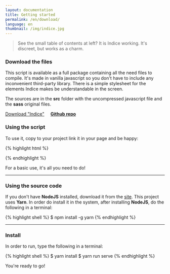 ```yaml
---
layout: documentation
title: Getting started
permalink: /en/download/
language: en
thumbnail: /img/indice.jpg
---
```

> See the small table of contents at left? 
It is Indice working. It's discreet, but works as a charm.

### Download the files
This script is available as a full package containing all the need files to compile.
It's made in vanilla javascript so you don't have to include any inconvenient third-party library. There is a simple stylesheet for the elements Indice makes be understandable in the screen.

The sources are in the **src** folder with the uncompressed javascript file and the **sass** original files.

<script src="https://gumroad.com/js/gumroad.js"></script>
<a class="gumroad-button" href="https://gum.co/IYGJC" target="_blank">Download "Indice"</a> &nbsp; &nbsp; [**Github repo**](https://github.com/elvessousa/indice)

### Using the script
To use it, copy to your project link it in your page and be happy:

{% highlight html %}
  <link rel="stylesheet" href="path/to/css/indice.css">
  <script src="path/to/js/indice.min.js">
{% endhighlight %}

And add this callback in your page's code:
{% highlight html %}
  <script>
    (function(){
      var toc = new Indice();
      toc.make(".your-container-class h3", ".indice");
    })();
  </script>
{% endhighlight %}

For a basic use, it's all you need to do!

---

### Using the source code
If you don't have **NodeJS** installed, download it from the [site](https://nodejs.org). This project uses **Yarn**. In order do install it in the system, after installing **NodeJS**, do the following in a terminal:

{% highlight shell %}
  $ npm install -g yarn
{% endhighlight %}

---


### Install
In order to run, type the following in a terminal:

{% highlight shell %}
  $ yarn install
  $ yarn run serve
{% endhighlight %}

You're ready to go!
